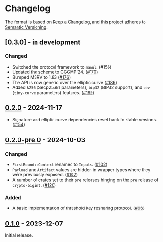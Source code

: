 # Changelog

The format is based on [Keep a Changelog](https://keepachangelog.com/en/1.0.0/),
and this project adheres to [Semantic Versioning](https://semver.org/spec/v2.0.0.html).


## [0.3.0] - in development

### Changed

- Switched the protocol framework to `manul`. ([#156])
- Updated the scheme to CGGMP'24. ([#170])
- Bumped MSRV to 1.83 ([#176])
- The API is now generic over the elliptic curve ([#186])
- Added `k256` (Secp256k1 parameters), `bip32` (BIP32 support), and `dev` (`tiny-curve` parameters) features. ([#199])


[#156]: https://github.com/entropyxyz/synedrion/pull/156
[#170]: https://github.com/entropyxyz/synedrion/pull/170
[#176]: https://github.com/entropyxyz/synedrion/pull/176
[#186]: https://github.com/entropyxyz/synedrion/pull/186
[#199]: https://github.com/entropyxyz/synedrion/pull/199


## [0.2.0] - 2024-11-17

- Signature and elliptic curve dependencies reset back to stable versions. ([#154])


[#154]: https://github.com/entropyxyz/synedrion/pull/154


## [0.2.0-pre.0] - 2024-10-03

### Changed

- `FirstRound::Context` renamed to `Inputs`. ([#102])
- `Payload` and `Artifact` values are hidden in wrapper types where they were previously exposed. ([#102])
- A number of crates set to their `pre` releases hinging on the `pre` release of `crypto-bigint`. ([#120])


### Added

- A basic implementation of threshold key resharing protocol. ([#96])


[#96]: https://github.com/entropyxyz/synedrion/pull/96
[#102]: https://github.com/entropyxyz/synedrion/pull/102
[#120]: https://github.com/entropyxyz/synedrion/pull/120


## [0.1.0] - 2023-12-07

Initial release.


[0.1.0]: https://github.com/entropyxyz/synedrion/releases/tag/release/v0.1.0
[0.2.0-pre.0]: https://github.com/entropyxyz/synedrion/releases/tag/release/v0.2.0-pre.0
[0.2.0]: https://github.com/entropyxyz/synedrion/releases/tag/release/v0.2.0
